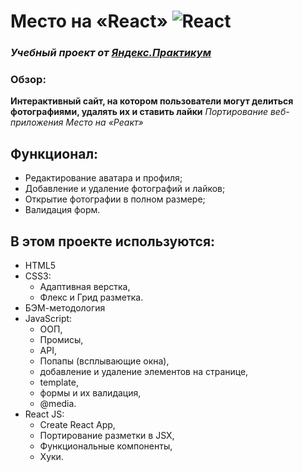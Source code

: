 # Место на «React» ![React](https://www.vectorlogo.zone/logos/reactjs/reactjs-icon.svg)
### *Учебный проект от [Яндекс.Практикум](https://practicum.yandex.ru/web/)*

### Обзор:
**Интерактивный сайт, на котором пользователи могут делиться фотографиями, удалять их и ставить лайки**
  *Портирование веб-приложения Место на «Реакт»*
## Функционал:
  - Редактирование аватара и профиля;
  - Добавление и удаление фотографий и лайков;
  - Открытие фотографии в полном размере;
  - Валидация форм.

## В этом проекте используются:
* HTML5
* CSS3:
  - Адаптивная верстка,
  - Флекс и Грид разметка.
* БЭМ-методология
* JavaScript:
  - ООП,
  - Промисы,
  - API,
  - Попапы (всплывающие окна),
  - добавление и удаление элементов на странице,
  - template,
  - формы и их валидация,
  - @media.
* React JS:
  - Create React App,
  - Портирование разметки в JSX,
  - Функциональные компоненты,
  - Хуки.
